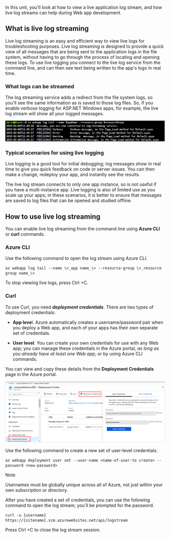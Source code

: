 In this unit, you'll look at how to view a live application log stream, and how live log streams can help during Web app development. 

## What is live log streaming
Live log streaming is an easy and efficient way to view live logs for troubleshooting purposes. Live log streaming is designed to provide a quick view of all messages that are being sent to the application logs in the file system, without having to go through the process of locating and opening these logs. To use live logging you connect to the live log service from the command line, and can then see text being written to the app's logs in real time.

### What logs can be streamed
The log streaming service adds a redirect from the file system logs, so you'll see the same information as is saved to those log files. So, if you enable verbose logging for ASP.NET Windows apps, for example, the live log stream will show all your logged messages.

![Example live log stream](../media/4-live-log-stream.png)

### Typical scenarios for using live logging
Live logging is a good tool for initial debugging; log messages show in real time to give you quick feedback on code or server issues. You can then make a change, redeploy your app, and instantly see the results. 

The live log stream connects to only one app instance, so is not useful if you have a multi-instance app. Live logging is also of limited use as you scale up your apps; in these scenarios, it is better to ensure that messages are saved to log files that can be opened and studied offline.

## How to use live log streaming
You can enable live log streaming from the command line using **Azure CLI** or **curl** commands.

### Azure CLI
Use the following command to open the log stream using Azure CLI.

```
az webapp log tail --name \<_app name_\> --resource-group \<_resource group name_\>
```

To stop viewing live logs, press Ctrl +C.

### Curl
To use Curl, you need **_deployment credentials_**. There are two types of deployment credentials:

- **App leve**l. Azure automatically creates a username/password pair when you deploy a Web app, and each of your apps has their own separate set of credentials. 

- **User level**. You can create your own credentials for use with any Web app; you can manage these credentials in the Azure portal, *as long as you already have at least one Web app*, or by using Azure CLI commands. 

You can view and copy these details from the **Deployment Credentials** page in the Azure portal.

![App deployment credentials](../media/4-deployment-credentials.png)


Use the following command to create a new set of user-level credentials.

```
az webapp deployment user set --user-name <name-of-user-to create> --password <new-password>
```

> [!NOTE]
> Usernames must be globally unique across all of Azure, not just within your own subscription or directory.

After you have created a set of credentials, you can use the following command to open the log stream; you'll be prompted for the password.

```azcli
curl -u {username} https://{sitename}.scm.azurewebsites.net/api/logstream
```

Press Ctrl +C to close the log stream session.
